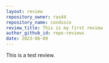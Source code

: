 ```yaml
---
layout: review
repository_owner: ras44
repository_name: condusco
review_title: This is my first review
author_github_id: repo-reviews
date: 2023-06-09
---
```

This is a test review.

